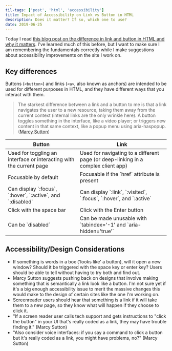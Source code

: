 ```yaml
---
til-tags: ['post', 'html', 'accessibility']
title: Impact of Accessibility on Link vs Button in HTML
description: Does it matter? If so, which one to use?
date: 2019-06-25
---
```


Today I read [this blog post on the difference in link and button in HTML and why it matters](https://marcysutton.com/links-vs-buttons-in-modern-web-applications). I've learned much of this before, but I want to make sure I am remembering the fundamentals correctly while I make suggestions about accessibility improvements on the site I work on.

## Key differences

Buttons (`<button>`) and links (`<a>`, also known as anchors) are intended to be used for different purposes in HTML, and they have different ways that you interact with them.

> The starkest difference between a link and a button to me is that a link navigates the user to a new resource, taking them away from the current context (internal links are the only wrinkle here). A button toggles something in the interface, like a video player; or triggers new content in that same context, like a popup menu using aria-haspopup. ([Marcy Sutton](https://marcysutton.com/links-vs-buttons-in-modern-web-applications))

<table>
  <thead>
  <tr>
   <th>Button</th>
   <th>Link</th>
  </tr>
  </thead>
  <tbody>
    <tr>
    <td>Used for toggling an interface or interacting with the current page</td>
      <td>Used for navigating to a different page (or deep-linking in a complex client app)</td>
    </tr>
  <tr> 
    <td>Focusable by default</td>
    <td>Focusable if the `href` attribute is present</td>
  </tr>
    <tr>
      <td>Can display `:focus`, `:hover`, `:active`, and `:disabled`</td>
      <td>Can display `:link`, `:visited`, `:focus`, `:hover`, and `:active`</td>      
    </tr>
    <tr>
    <tr>
      <td>Click with the space bar</td>
      <td>Click with the Enter button</td>
     </tr>
    <tr>
      <td>
       Can be `disabled`
      </td>
      <td>Can be made unusable with `tabindex='-1' and `aria-hidden='true'`</td>
    </tr>
  </tbody>  
</table>


## Accessibility/Design Considerations 
 - If something is words in a box ('looks like' a button), will it open a new window? Should it be triggered with the space key or enter key? Users should be able to tell without having to try both and find out.
  - Marcy Sutton suggests pushing back on designs that involve making something that is semantically a link look like a button. I'm not sure yet if it's a big enough accessibility issue to merit the massive changes this would make to the design of certain sites like the one I'm working on.
 - Screenreader users should hear that something is a link if it will take them to a new page, so they know what will happen if they choose to click it.
 - "If a screen reader user calls tech support and gets instructions to "click the button" in your UI that's really coded as a link, they may have trouble finding it." (Marcy Sutton)
 - "Also consider voice interfaces: if you say a command to click a button but it's really coded as a link, you might have problems, no?" (Marcy Sutton)

